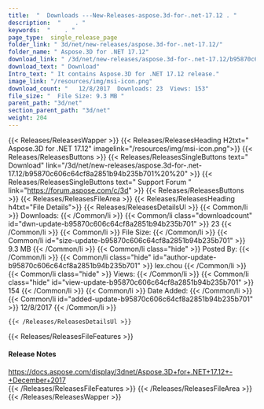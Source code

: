 ```yaml
---
title:  "  Downloads ---New-Releases-aspose.3d-for-.net-17.12 . " 
description:  "    . " 
keywords:  "    . " 
page_type:  single_release_page
folder_link: " 3d/net/new-releases/aspose.3d-for-.net-17.12/"
folder_name: " Aspose.3D for .NET 17.12"
download_link: " /3d/net/new-releases/aspose.3d-for-.net-17.12/b95870c606c64cf8a2851b94b235b701"
download_text: " Download"
Intro_text: " It contains Aspose.3D for .NET 17.12 release."
image_link: "/resources/img/msi-icon.png"
download_count: "   12/8/2017  Downloads: 23  Views: 153"
file_size: "  File Size: 9.3 MB "
parent_path: "3d/net"
section_parent_path: "3d/net"
weight: 204
---
```


{{< Releases/ReleasesWapper >}}
  {{< Releases/ReleasesHeading H2txt=" Aspose.3D for .NET 17.12" imagelink="/resources/img/msi-icon.png">}}
  {{< Releases/ReleasesButtons >}}
    {{< Releases/ReleasesSingleButtons text=" Download" link="/3d/net/new-releases/aspose.3d-for-.net-17.12/b95870c606c64cf8a2851b94b235b701%20%20" >}}
    {{< Releases/ReleasesSingleButtons text=" Support Forum " link="https://forum.aspose.com/c/3d" >}}
  {{< Releases/ReleasesButtons >}}
  {{< Releases/ReleasesFileArea >}}
    {{< Releases/ReleasesHeading h4txt="File Details">}}
    {{< Releases/ReleasesDetailsUl >}}
            {{< Common/li  >}} Downloads: {{< /Common/li >}} 
      {{< Common/li class="downloadcount" id="dwn-update-b95870c606c64cf8a2851b94b235b701" >}} 23 {{< /Common/li >}} 
      {{< Common/li  >}} File Size: {{< /Common/li >}} 
      {{< Common/li id="size-update-b95870c606c64cf8a2851b94b235b701" >}} 9.3 MB {{< /Common/li >}} 
      {{< Common/li  class="hide" >}} Posted By: {{< /Common/li >}} 
      {{< Common/li class="hide" id="author-update-b95870c606c64cf8a2851b94b235b701" >}} lex.chou {{< /Common/li >}} 
      {{< Common/li class="hide"  >}} Views: {{< /Common/li >}} 
      {{< Common/li class="hide" id="view-update-b95870c606c64cf8a2851b94b235b701" >}} 154 {{< /Common/li >}} 
      {{< Common/li  >}} Date Added: {{< /Common/li >}} 
      {{< Common/li id="added-update-b95870c606c64cf8a2851b94b235b701" >}} 12/8/2017 {{< /Common/li >}} 

    {{< /Releases/ReleasesDetailsUl >}}

  {{< Releases/ReleasesFileFeatures >}}
      <h4>Release Notes</h4><div><a href="https://docs.aspose.com/display/3dnet/Aspose.3D+for+.NET+17.12+-+December+2017">https://docs.aspose.com/display/3dnet/Aspose.3D+for+.NET+17.12+-+December+2017</a></div>
  {{< /Releases/ReleasesFileFeatures >}}
 {{< /Releases/ReleasesFileArea >}}
{{< /Releases/ReleasesWapper >}}


